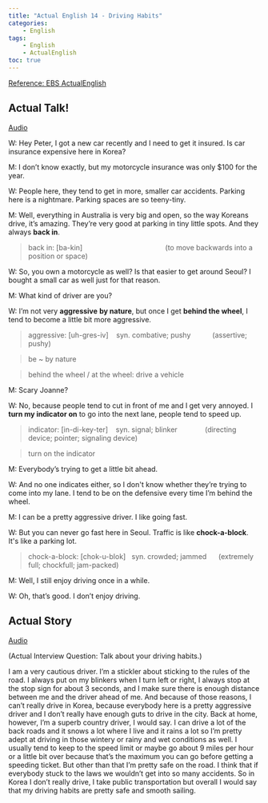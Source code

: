```yaml
---
title: "Actual English 14 - Driving Habits"
categories:
    - English
tags:
    - English
    - ActualEnglish
toc: true
---
```


[Reference: EBS ActualEnglish](http://home.ebse.co.kr/actualenglish/)

## Actual Talk!
[Audio](https://my.pcloud.com/publink/show?code=XZBEEx7ZIruQqwmnOQ0X8a5Qcp52l88uLUuy)

W: Hey Peter, I got a new car recently and I need to get it insured. Is car insurance expensive here in Korea?

M: I don’t know exactly, but my motorcycle insurance was only $100 for the year.

W: People here, they tend to get in more, smaller car accidents. Parking here is a nightmare. Parking spaces are so teeny-tiny.

M: Well, everything in Australia is very big and open, so the way Koreans drive, it’s amazing. They’re very good at parking in tiny little spots. And they always **back in**.

> back in: [ba-kin]                                          (to move backwards into a position or space)

W: So, you own a motorcycle as well? Is that easier to get around Seoul? I bought a small car as well just for that reason.

M: What kind of driver are you?

W: I’m not very **aggressive** **by nature**, but once I get **behind the wheel**, I tend to become a little bit more aggressive.

> aggressive: [uh-gres-iv]    syn. combative; pushy           (assertive; pushy)

> be ~ by nature

> behind the wheel / at the wheel: drive a vehicle

M: Scary Joanne?

W: No, because people tend to cut in front of me and I get very annoyed. I **turn my indicator on** to go into the next lane, people tend to speed up.

> indicator: [in-di-key-ter]    syn. signal; blinker              (directing device; pointer; signaling device)

> turn on the indicator

M: Everybody’s trying to get a little bit ahead.

W: And no one indicates either, so I don't know whether they’re trying to come into my lane. I tend to be on the defensive every time I’m behind the wheel.

M: I can be a pretty aggressive driver. I like going fast.

W: But you can never go fast here in Seoul. Traffic is like **chock-a-block**. It's like a parking lot.

> chock-a-block: [chok-u-blok]   syn. crowded; jammed      (extremely full; chockfull; jam-packed)

M: Well, I still enjoy driving once in a while.

W: Oh, that’s good. I don’t enjoy driving.


## Actual Story
[Audio](https://my.pcloud.com/publink/show?code=XZPEEx7ZUb1W4z1GRkkh5YAkLvp91fV9fo0V)

(Actual Interview Question: Talk about your driving habits.)

I am a very cautious driver. I’m a stickler about sticking to the rules of the road. I always put on my blinkers when I turn left or right, I always stop at the stop sign for about 3 seconds, and I make sure there is enough distance between me and the driver ahead of me. And because of those reasons, I can’t really drive in Korea, because everybody here is a pretty aggressive driver and I don’t really have enough guts to drive in the city. Back at home, however, I’m a superb country driver, I would say. I can drive a lot of the back roads and it snows a lot where I live and it rains a lot so I’m pretty adept at driving in those wintery or rainy and wet conditions as well. I usually tend to keep to the speed limit or maybe go about 9 miles per hour or a little bit over because that’s the maximum you can go before getting a speeding ticket. But other than that I’m pretty safe on the road. I think that if everybody stuck to the laws we wouldn’t get into so many accidents. So in Korea I don’t really drive, I take public transportation but overall I would say that my driving habits are pretty safe and smooth sailing.
